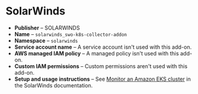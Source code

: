 # SolarWinds<a name="add-on-solarwinds"></a>
+ **Publisher** – SOLARWINDS
+ **Name** – `solarwinds_swo-k8s-collector-addon`
+ **Namespace** – `solarwinds`
+ **Service account name** – A service account isn't used with this add\-on\.
+ **AWS managed IAM policy** – A managed policy isn't used with this add\-on\.
+ **Custom IAM permissions** – Custom permissions aren't used with this add\-on\.
+ **Setup and usage instructions** – See [Monitor an Amazon EKS cluster](https://documentation.solarwinds.com/en/success_center/observability/content/configure/configure-kubernetes.htm#MonitorAmazonEKS) in the SolarWinds documentation\.